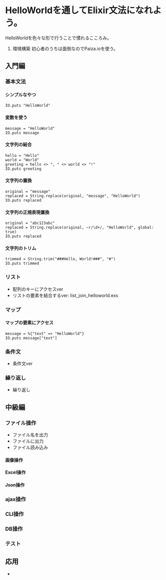 # HelloWorldを通してElixir文法になれよう。
HelloWorldを色々な形で行うことで慣れるこころみ。

1. 環境構築
初心者のうちは面倒なのでPaiza.ioを使う。

## 入門編
### 基本文法
#### シンプルなやつ
```
IO.puts "HelloWorld"
```
#### 変数を使う
```
message = "HelloWorld"
IO.puts message
```

#### 文字列の結合
```
hello = "Hello"
world = "World"
greeting = hello <> ", " <> world <> "!"
IO.puts greeting
```
#### 文字列の置換
```
original = "message"
replaced = String.replace(original, "message", "HelloWorld")
IO.puts replaced
```
#### 文字列の正規表現置換
```
original = "abc123abc"
replaced = String.replace(original, ~r/\d+/, "HelloWorld", global: true)
IO.puts replaced
```
#### 文字列のトリム
```
trimmed = String.trim("###Hello, World!###", "#")
IO.puts trimmed
```

### リスト
- 配列のキーにアクセスver
- リストの要素を結合するver: list_join_helloworld.exs
### マップ
#### マップの要素にアクセス
```
message = %{"text" => "HelloWorld"}
IO.puts message["text"]
```

### 条件文
- 条件文ver

### 繰り返し
- 繰り返し

## 中級編
### ファイル操作
- ファイル名を出力
- ファイルに出力
- ファイル読み込み

#### 画像操作

#### Excel操作

#### Json操作

### ajax操作

### CLI操作

### DB操作

### テスト

## 応用



- 




